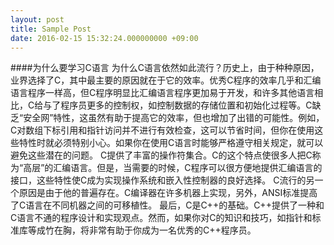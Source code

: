 ```yaml
---
layout: post
title: Sample Post
date: 2016-02-15 15:32:24.000000000 +09:00
---
```


####为什么要学习C语言
   为什么C语言依然如此流行？历史上，由于种种原因，业界选择了C，其中最主要的原因就在于它的效率。优秀C程序的效率几乎和汇编语言程序一样高，但C程序明显比汇编语言程序更加易于开发，和许多其他语言相比，C给与了程序员更多的控制权，如控制数据的存储位置和初始化过程等。C缺乏“安全网”特性，这虽然有助于提高它的效率，但也增加了出错的可能性。例如，C对数组下标引用和指针访问并不进行有效检查，这可以节省时间，但你在使用这些特性时就必须特别小心。如果你在使用C语言时能够严格遵守相关规定，就可以避免这些潜在的问题。
    C提供了丰富的操作符集合。C的这个特点使很多人把C称为“高层”的汇编语言。但是，当需要的时候，C程序可以很方便地提供汇编语言的接口，这些特性使C成为实现操作系统和嵌入性控制器的良好选择。
    C流行的另一个原因是由于他的普遍存在。C编译器在许多机器上实现，另外，ANSI标准提高了C语言在不同机器之间的可移植性。
    最后，C是C++的基础。C++提供了一种和C语言不通的程序设计和实现观点。然而，如果你对C的知识和技巧，如指针和标准库等成竹在胸，将非常有助于你成为一名优秀的C++程序员。
